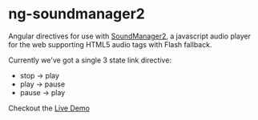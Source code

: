 ng-soundmanager2
================

Angular directives for use with [SoundManager2](http://www.schillmania.com/projects/soundmanager2/), a javascript audio player for the web supporting HTML5 audio tags with Flash fallback.

Currently we've got a single 3 state link directive:

- stop -> play
- play -> pause
- pause -> play

Checkout the [Live Demo](https://github.com/saygoweb/ng-soundmanager2.git)

